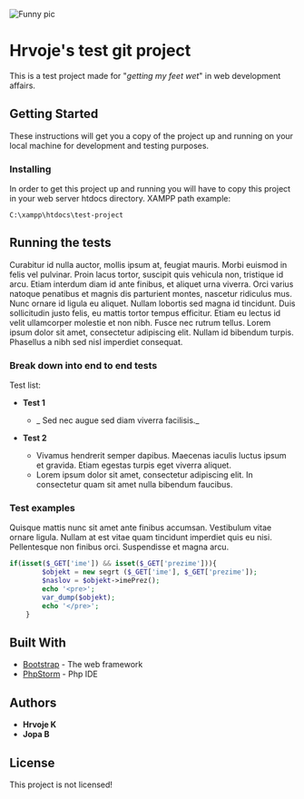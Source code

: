 ![Funny pic](http://nixielife.com/fun/wp-content/uploads/2013/01/Programmer-Cat-ignoring-mouse.jpg)

# Hrvoje's test git project

This is a test project made for "*getting my feet wet*" in web development affairs.





## Getting Started

These instructions will get you a copy of the project up and running on your local machine for development and testing purposes. 

### Installing

In order to get this project up and running you will have to copy this project in your web server htdocs directory.
XAMPP path example:
```
C:\xampp\htdocs\test-project
```

## Running the tests

Curabitur id nulla auctor, mollis ipsum at, feugiat mauris. Morbi euismod in felis vel pulvinar. Proin lacus tortor, suscipit quis vehicula non, tristique id arcu. Etiam interdum diam id ante finibus, et aliquet urna viverra. Orci varius natoque penatibus et magnis dis parturient montes, nascetur ridiculus mus. Nunc ornare id ligula eu aliquet. Nullam lobortis sed magna id tincidunt. Duis sollicitudin justo felis, eu mattis tortor tempus efficitur. Etiam eu lectus id velit ullamcorper molestie et non nibh. Fusce nec rutrum tellus. Lorem ipsum dolor sit amet, consectetur adipiscing elit. Nullam id bibendum turpis. Phasellus a nibh sed nisl imperdiet consequat. 

### Break down into end to end tests

Test list:

* **Test 1**
  *  _ Sed nec augue sed diam viverra facilisis._
  
* **Test 2**
  * Vivamus hendrerit semper dapibus. Maecenas iaculis luctus ipsum et gravida. Etiam egestas turpis eget viverra aliquet. 
  * Lorem ipsum dolor sit amet, consectetur adipiscing elit. In consectetur quam sit amet nulla bibendum faucibus.


 
### Test  examples

Quisque mattis nunc sit amet ante finibus accumsan. Vestibulum vitae ornare ligula. Nullam at est vitae quam tincidunt imperdiet quis eu nisi. Pellentesque non finibus orci. Suspendisse et magna arcu.
```php
if(isset($_GET['ime']) && isset($_GET['prezime'])){
        $objekt = new segrt ($_GET['ime'], $_GET['prezime']);
        $naslov = $objekt->imePrez();
        echo '<pre>';
        var_dump($objekt);
        echo '</pre>';
    }
```	


## Built With

* [Bootstrap](https://getbootstrap.com/) -  The web framework
* [PhpStorm](https://www.jetbrains.com/phpstorm/) - Php IDE


## Authors

* **Hrvoje K** 
* **Jopa B**

## License

This project is not licensed!



